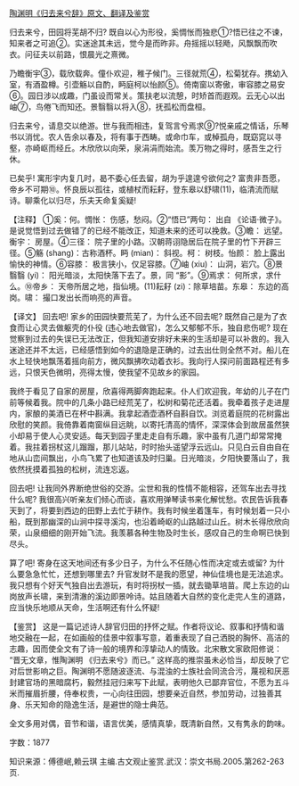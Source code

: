 [陶渊明《归去来兮辞》原文、翻译及鉴赏](https://www.vrrw.net/wx/14082.html)

归去来兮，田园将芜胡不归? 既自以心为形役，奚惆怅而独悲①?悟已往之不谏，知来者之可追②。实迷途其未远，觉今是而昨非。舟摇摇以轻飏，风飘飘而吹衣。问征夫以前路，恨晨光之熹微。

乃瞻衡宇③，载欣载奔。僮仆欢迎，稚子候门。三径就荒④，松菊犹存。携幼入室，有酒盈樽。引壶觞以自酌，眄庭柯以怡颜⑤。倚南窗以寄傲，审容膝之易安⑥。园日涉以成趣，门虽设而常关。策扶老以流憩，时矫首而遐观。云无心以出岫⑦，鸟倦飞而知还。景翳翳以将入⑧，抚孤松而盘桓。

归去来兮，请息交以绝游。世与我而相违，复驾言兮焉求⑨?悦亲戚之情话，乐琴书以消忧。农人告余以春及，将有事于西畴。或命巾车，或棹孤舟，既窈窕以寻壑，亦崎岖而经丘。木欣欣以向荣，泉涓涓而始流。羡万物之得时，感吾生之行休。

已矣乎! 寓形宇内复几时，曷不委心任去留，胡为乎遑遑兮欲何之? 富贵非吾愿，帝乡不可期⑩。怀良辰以孤往，或植杖而耘耔，登东皋以舒啸(11)，临清流而赋诗。聊乘化以归尽，乐夫天命复奚疑!



【注释】 ①奚：何。惆怅： 伤感，愁闷。②“悟已”两句： 出自 《论语·微子》。是说觉悟到过去做错了的已经不能改正，知道未来的还可以挽救。③瞻： 远望。衡宇： 房屋。④三径： 院子里的小路。汉朝蒋诩隐居后在院子里的竹下开辟三径。⑤觞 (shang)：古称酒杯。眄 (mian)： 斜视。柯： 树枝。怡颜： 脸上露出愉快的神情。⑥容膝： 极言狭小，仅足容膝。⑦岫 (xiu)： 山洞，岩穴。⑧景翳翳 (yi)： 阳光暗淡，太阳快落下去了。景，同 “影”。⑨焉求： 何所求，求什么。⑩帝乡： 天帝所居之地，指仙境。(11)耘耔 (zi)：除草培苗。东皋： 东边的高岗。啸： 撮口发出长而响亮的声音。

【译文】 回去吧! 家乡的田园快要荒芜了，为什么还不回去呢? 既然自己是为了衣食而让心灵去做躯壳的仆役 (违心地去做官)，怎么又郁郁不乐，独自悲伤呢? 现在觉察到过去的失误已无法改正，但我知道安排好未来的生活却是可以补救的。我入迷途还并不太远，已经感悟到如今的退隐是正确的，过去出仕则全然不对。船儿在水上轻快地飘荡着摇向前方，微风飘拂吹动着衣衫。我向行人探问前面路程还有多远，只恨天色微明，亮得太慢，使我望不见故乡的家园。

我终于看见了自家的房屋，欣喜得两脚奔跑起来。仆人们欢迎我，年幼的儿子在门前等候着我。院中的几条小路已经荒芜了，松树和菊花还活着。我牵着孩子走进屋内，家酿的美酒已在杯中斟满。我拿起酒壶酒杯自斟自饮。浏览着庭院的花树露出欣慰的笑颜。我倚靠着南窗纵目远眺，以寄托清高的情怀，深深体会到故居虽然狭小却易于使人心灵安适。每天到园子里走走自有乐趣，家中虽有几道门却常常掩着。我拄着拐杖这儿蹓蹓，那儿站站，时时抬头遥望浮云远山。只见白云自由自在地从山峦间飘出，小鸟飞累了也知道该及时归巢。日光暗淡，夕阳快要落山了，我依然抚摸着孤独的松树，流连忘返。

回去吧! 让我同外界断绝世俗的交游。尘世和我的性情不能相容，还驾车出去寻找什么呢? 我很高兴听亲友们倾心而谈，喜欢用弹琴读书来化解忧愁。农民告诉我春天到了，将要到西边的田野上去忙于耕作。我有时候坐着篷车，有时候划着一只小船，既到那幽深的山涧中探寻溪沟，也沿着崎岖的山路越过山丘。树木长得欣欣向荣，山泉细细的刚开始飞流。我羡慕各种生物及时生长，感叹自己的生命啊已快到尽头。

算了吧! 寄身在这天地间还有多少日子，为什么不任随心性而决定或去或留? 为什么要急急忙忙，还想到哪里去? 升官发财不是我的愿望，神仙佳境也是无法追求。我只想有个好天气独自出去游玩，有时将拐杖一插，就去锄草培苗。爬上东边的山岗放声长啸，来到清澈的溪边即景呤诗。姑且随着大自然的变化走完人生的道路，应当快乐地顺从天命，生活啊还有什么怀疑!

【鉴赏】 这是一篇记述诗人辞官归田的抒怀之赋。作者将议论、叙事和抒情和谐地交融在一起，在如画般的佳景中叙事写意，着重表现了自己洒脱的胸怀、高洁的志趣，因而使全文有了诗一般的境界和淳挚动人的情致。北宋散文家欧阳修说： “晋无文章，惟陶渊明 《归去来兮》而已。” 这样高的推崇虽未必恰当，却反映了它对后世影响之巨。陶渊明不愿随波逐流、与混浊的士族社会同流合污，蔑视和厌恶封建官场的黑暗腐朽，毅然挂冠归来写下此赋，表明他久已鄙弃官位，不愿为五斗米而摧眉折腰，侍奉权贵，一心向往田园，想要亲近自然，参加劳动，过独善其身、乐天知命的隐逸生活，是避世的隐士典范。

全文多用对偶，音节和谐，语言优美，感情真挚，既清新自然，又有隽永的韵味。

字数：1877

知识来源：傅德岷,赖云琪 主编.古文观止鉴赏.武汉：崇文书局.2005.第262-263页.

